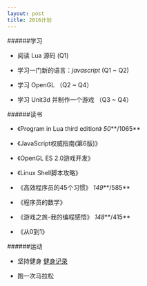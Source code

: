 ```yaml
---
layout: post
title: 2016计划
---
```


######学习



 - 阅读 Lua 源码 (Q1)

 - 学习一门新的语言：*javascript* (Q1 ~ Q2)

 - 学习 OpenGL （Q2 ~ Q4）

 - 学习 Unit3d 并制作一个游戏 （Q3 ~ Q4）



######读书



 - 《Program in Lua third edition》 *50***/1065**

 - 《JavaScript权威指南(第6版)》

 - 《OpenGL ES 2.0游戏开发》

 - 《Linux Shell脚本攻略》

 - 《高效程序员的45个习惯》 *149***/585**

 - 《程序员的数学》

 - 《游戏之旅-我的编程感悟》 *148***/415**
 
 - 《从0到1》



######运动



 - 坚持健身 [健身记录](/fitness/)

 - 跑一次马拉松
